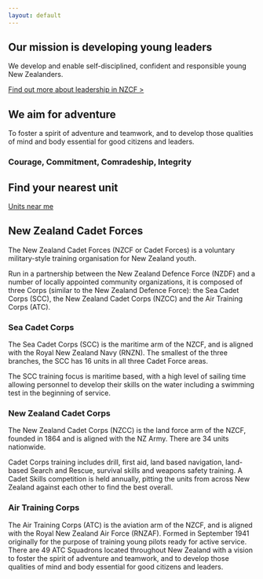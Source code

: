 ```yaml
---
layout: default
---
```


<section id="mission">
    <h2>Our mission is developing young leaders</h2>
    <p>We develop and enable self-disciplined, confident and responsible young New Zealanders.</p>
    <a href="">Find out more about leadership in NZCF ></a>
    <h2>We aim for adventure</h2>
    <p>To foster a spirit of adventure and teamwork, and to develop those qualities of mind and body essential for good citizens and leaders.</p>
    <h3>Courage, Commitment, Comradeship, Integrity</h3>
</section>
<section class="find-unit">
    <h2>Find your nearest unit</h2>
    <a id="unit-btn" href="units.html">Units near me</a>
</section>
<section class="intro-description">
    <h2>New Zealand Cadet Forces</h2>
    <p>The New Zealand Cadet Forces (NZCF or Cadet Forces) is a voluntary military-style training organisation for New Zealand youth.</p>
    <p>Run in a partnership between the New Zealand Defence Force (NZDF) and a number of locally appointed community organizations, it is composed of three Corps (similar to the New Zealand Defence Force): the Sea Cadet Corps (SCC), the New Zealand Cadet Corps (NZCC) and the Air Training Corps (ATC).</p>
</section>
<aside class="corps-descriptions">
    <section class="scc-description">
        <h3>Sea Cadet Corps</h3>
        <p>The Sea Cadet Corps (SCC) is the maritime arm of the NZCF, and is aligned with the Royal New Zealand Navy (RNZN). The smallest of the three branches, the SCC has 16 units in all three Cadet Force areas.</p>
        <p>The SCC training focus is maritime based, with a high level of sailing time allowing personnel to develop their skills on the water including a swimming test in the beginning of service.</p>
    </section>
    <section class="nzcc-description">
        <h3>New Zealand Cadet Corps</h3>
        <p>The New Zealand Cadet Corps (NZCC) is the land force arm of the NZCF, founded in 1864 and is aligned with the NZ Army. There are 34 units nationwide.</p>
        <p>Cadet Corps training includes drill, first aid, land based navigation, land-based Search and Rescue, survival skills and weapons safety training. A Cadet Skills competition is held annually, pitting the units from across New Zealand against each other to find the best overall.</p>
    </section>
    <section class="atc-description">
        <h3>Air Training Corps</h3>
        <p>The Air Training Corps (ATC) is the aviation arm of the NZCF, and is aligned with the Royal New Zealand Air Force (RNZAF). Formed in September 1941 originally for the purpose of training young pilots ready for active service. There are 49 ATC Squadrons located throughout New Zealand with a vision to foster the spirit of adventure and teamwork, and to develop those qualities of mind and body essential for good citizens and leaders.</p>
    </section>
</aside>
